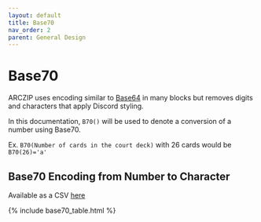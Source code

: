 ```yaml
---
layout: default
title: Base70
nav_order: 2
parent: General Design
---
```




# Base70

ARCZIP uses encoding similar to [Base64](https://en.wikipedia.org/wiki/Base64) in many blocks but removes digits and characters that apply Discord styling. 

In this documentation, `B70()` will be used to denote a conversion of a number using Base70.

Ex. `B70(Number of cards in the court deck)` with 26 cards would be `B70(26)='a'` 

## Base70 Encoding from Number to Character

Available as a CSV [here](../../assets/arczip_base70.csv) 

{% include base70_table.html %}